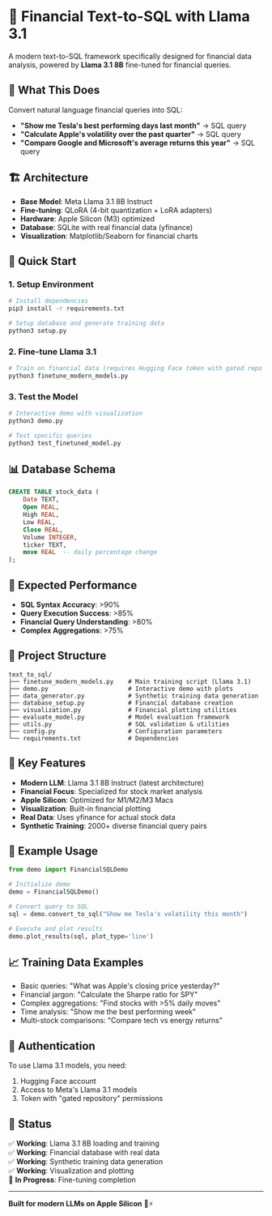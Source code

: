 # 🚀 Financial Text-to-SQL with Llama 3.1

A modern text-to-SQL framework specifically designed for financial data analysis, powered by **Llama 3.1 8B** fine-tuned for financial queries.

## 🎯 **What This Does**

Convert natural language financial queries into SQL:
- **"Show me Tesla's best performing days last month"** → SQL query
- **"Calculate Apple's volatility over the past quarter"** → SQL query  
- **"Compare Google and Microsoft's average returns this year"** → SQL query

## 🏗️ **Architecture**

- **Base Model**: Meta Llama 3.1 8B Instruct
- **Fine-tuning**: QLoRA (4-bit quantization + LoRA adapters)
- **Hardware**: Apple Silicon (M3) optimized
- **Database**: SQLite with real financial data (yfinance)
- **Visualization**: Matplotlib/Seaborn for financial charts

## 🚀 **Quick Start**

### 1. Setup Environment
```bash
# Install dependencies
pip3 install -r requirements.txt

# Setup database and generate training data
python3 setup.py
```

### 2. Fine-tune Llama 3.1
```bash
# Train on financial data (requires Hugging Face token with gated repo access)
python3 finetune_modern_models.py
```

### 3. Test the Model
```bash
# Interactive demo with visualization
python3 demo.py

# Test specific queries
python3 test_finetuned_model.py
```

## 📊 **Database Schema**

```sql
CREATE TABLE stock_data (
    Date TEXT,
    Open REAL,
    High REAL, 
    Low REAL,
    Close REAL,
    Volume INTEGER,
    ticker TEXT,
    move REAL  -- daily percentage change
);
```

## 🎯 **Expected Performance**

- **SQL Syntax Accuracy**: >90%
- **Query Execution Success**: >85%
- **Financial Query Understanding**: >80%
- **Complex Aggregations**: >75%

## 📁 **Project Structure**

```
text_to_sql/
├── finetune_modern_models.py    # Main training script (Llama 3.1)
├── demo.py                      # Interactive demo with plots
├── data_generator.py            # Synthetic training data generation
├── database_setup.py            # Financial database creation
├── visualization.py             # Financial plotting utilities
├── evaluate_model.py            # Model evaluation framework
├── utils.py                     # SQL validation & utilities
├── config.py                    # Configuration parameters
└── requirements.txt             # Dependencies
```

## 🔧 **Key Features**

- **Modern LLM**: Llama 3.1 8B Instruct (latest architecture)
- **Financial Focus**: Specialized for stock market analysis
- **Apple Silicon**: Optimized for M1/M2/M3 Macs
- **Visualization**: Built-in financial plotting
- **Real Data**: Uses yfinance for actual stock data
- **Synthetic Training**: 2000+ diverse financial query pairs

## 🎨 **Example Usage**

```python
from demo import FinancialSQLDemo

# Initialize demo
demo = FinancialSQLDemo()

# Convert query to SQL
sql = demo.convert_to_sql("Show me Tesla's volatility this month")

# Execute and plot results
demo.plot_results(sql, plot_type='line')
```

## 📈 **Training Data Examples**

- Basic queries: "What was Apple's closing price yesterday?"
- Financial jargon: "Calculate the Sharpe ratio for SPY"
- Complex aggregations: "Find stocks with >5% daily moves"
- Time analysis: "Show me the best performing week"
- Multi-stock comparisons: "Compare tech vs energy returns"

## 🔐 **Authentication**

To use Llama 3.1 models, you need:
1. Hugging Face account
2. Access to Meta's Llama 3.1 models
3. Token with "gated repository" permissions

## 🎉 **Status**

✅ **Working**: Llama 3.1 8B loading and training  
✅ **Working**: Financial database with real data  
✅ **Working**: Synthetic training data generation  
✅ **Working**: Visualization and plotting  
🔄 **In Progress**: Fine-tuning completion  

---

**Built for modern LLMs on Apple Silicon** 🍎⚡ 